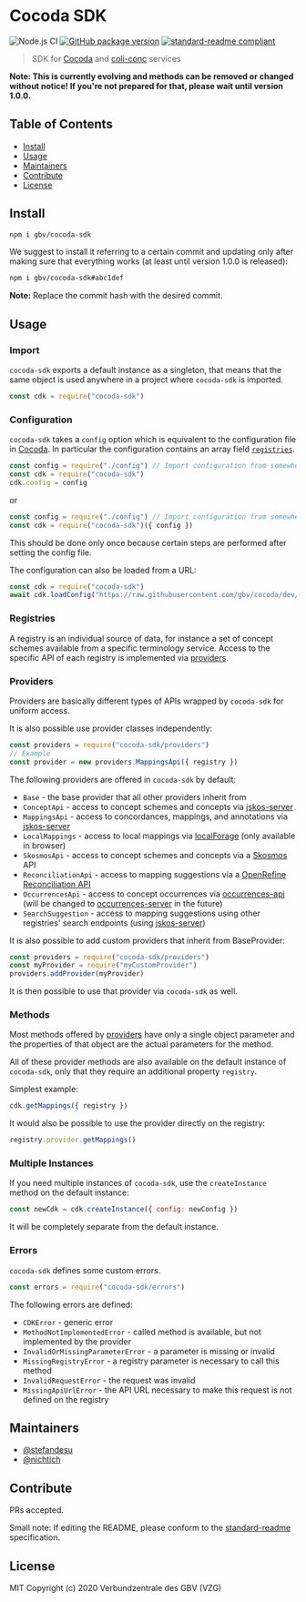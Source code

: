 # Cocoda SDK
![Node.js CI](https://github.com/gbv/cocoda-sdk/workflows/Node.js%20CI/badge.svg)
[![GitHub package version](https://img.shields.io/github/package-json/v/gbv/cocoda-sdk.svg?label=version)](https://github.com/gbv/cocoda-sdk)
[![standard-readme compliant](https://img.shields.io/badge/readme%20style-standard-brightgreen.svg)](https://github.com/RichardLitt/standard-readme)

> SDK for [Cocoda](https://github.com/gbv/cocoda) and [coli-conc](https://coli-conc.gbv.de/) services

**Note: This is currently evolving and methods can be removed or changed without notice! If you're not prepared for that, please wait until version 1.0.0.**

## Table of Contents
- [Install](#install)
- [Usage](#usage)
- [Maintainers](#maintainers)
- [Contribute](#contribute)
- [License](#license)

## Install
```bash
npm i gbv/cocoda-sdk
```

We suggest to install it referring to a certain commit and updating only after making sure that everything works (at least until version 1.0.0 is released):

```bash
npm i gbv/cocoda-sdk#abc1def
```

**Note:** Replace the commit hash with the desired commit.

## Usage

### Import
`cocoda-sdk` exports a default instance as a singleton, that means that the same object is used anywhere in a project where `cocoda-sdk` is imported.

```js
const cdk = require("cocoda-sdk")
```

### Configuration
`cocoda-sdk` takes a `config` option which is equivalent to the configuration file in [Cocoda](https://github.com/gbv/cocoda#configuration). In particular the configuration contains an array field [`registries`](#registries).

```js
const config = require("./config") // Import configuration from somewhere
const cdk = require("cocoda-sdk")
cdk.config = config
```
or
```js
const config = require("./config") // Import configuration from somewhere
const cdk = require("cocoda-sdk")({ config })
```

This should be done only once because certain steps are performed after setting the config file.

The configuration can also be loaded from a URL:

```js
const cdk = require("cocoda-sdk")
await cdk.loadConfig("https://raw.githubusercontent.com/gbv/cocoda/dev/config/cocoda.default.json")
```

### Registries

A registry is an individual source of data, for instance a set of concept schemes available from a specific terminology service. Access to the specific API of each registry is implemented via [providers](#providers).

### Providers

Providers are basically different types of APIs wrapped by `cocoda-sdk` for uniform access.

It is also possible use provider classes independently:

```js
const providers = require("cocoda-sdk/providers")
// Example
const provider = new providers.MappingsApi({ registry })
```

The following providers are offered in `cocoda-sdk` by default:
- `Base` - the base provider that all other providers inherit from
- `ConceptApi` - access to concept schemes and concepts via [jskos-server]
- `MappingsApi` - access to concordances, mappings, and annotations via [jskos-server]
- `LocalMappings` - access to local mappings via [localForage](https://github.com/localForage/localForage) (only available in browser)
- `SkosmosApi` - access to concept schemes and concepts via a [Skosmos](https://github.com/NatLibFi/Skosmos) API
- `ReconciliationApi` - access to mapping suggestions via a [OpenRefine Reconciliation API](https://github.com/OpenRefine/OpenRefine/wiki/Reconciliation-Service-API)
- `OccurrencesApi` - access to concept occurrences via [occurrences-api](https://github.com/gbv/occurrences-api) (will be changed to [occurrences-server](https://github.com/gbv/occurrences-server) in the future)
- `SearchSuggestion` - access to mapping suggestions using other registries' search endpoints (using [jskos-server])

It is also possible to add custom providers that inherit from BaseProvider:

```js
const providers = require("cocoda-sdk/providers")
const myProvider = require("myCustomProvider")
providers.addProvider(myProvider)
```

It is then possible to use that provider via `cocoda-sdk` as well.

### Methods

Most methods offered by [providers](#providers) have only a single object parameter and the properties of that object are the actual parameters for the method.

All of these provider methods are also available on the default instance of `cocoda-sdk`, only that they require an additional property `registry`.

Simplest example:
```js
cdk.getMappings({ registry })
```

It would also be possible to use the provider directly on the registry:
```js
registry.provider.getMappings()
```

<!-- TODO -->

### Multiple Instances
If you need multiple instances of `cocoda-sdk`, use the `createInstance` method on the default instance:

```js
const newCdk = cdk.createInstance({ config: newConfig })
```

It will be completely separate from the default instance.

### Errors
`cocoda-sdk` defines some custom errors.

```js
const errors = require("cocoda-sdk/errors")
```

The following errors are defined:
- `CDKError` - generic error
- `MethodNotImplementedError` - called method is available, but not implemented by the provider
- `InvalidOrMissingParameterError` - a parameter is missing or invalid
- `MissingRegistryError` - a registry parameter is necessary to call this method
- `InvalidRequestError` - the request was invalid
- `MissingApiUrlError` - the API URL necessary to make this request is not defined on the registry

## Maintainers
- [@stefandesu](https://github.com/stefandesu)
- [@nichtich](https://github.com/nichtich)

## Contribute
PRs accepted.

Small note: If editing the README, please conform to the [standard-readme](https://github.com/RichardLitt/standard-readme) specification.

## License
MIT Copyright (c) 2020 Verbundzentrale des GBV (VZG)

[jskos-server]: https://github.com/gbv/jskos-server
